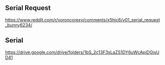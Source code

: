 ## Serial Request

https://www.reddit.com/r/voroncorexy/comments/x5hic6/v01_serial_request_bunny6234/

## Serial

https://drive.google.com/drive/folders/1bS_2c13F3sLaZS1DY6uWcApjDGjsUD41
